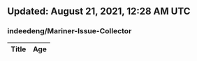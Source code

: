 ## Updated: August 21, 2021, 12:28 AM UTC


### indeedeng/Mariner-Issue-Collector
|**Title**|**Age**|
|:----|:----|